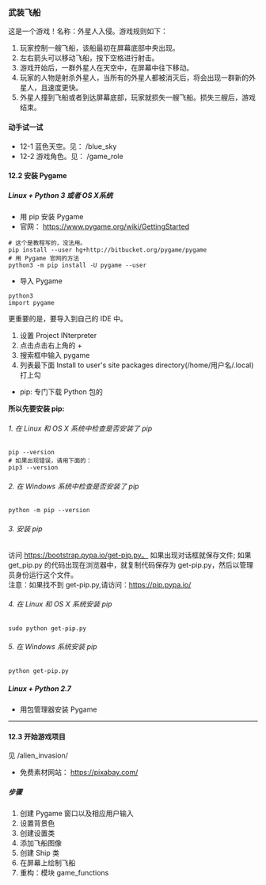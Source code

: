 ### 武装飞船
这是一个游戏！名称：外星人入侵。游戏规则如下：   
1. 玩家控制一艘飞船，该船最初在屏幕底部中央出现。   
2. 左右箭头可以移动飞船，按下空格进行射击。   
3. 游戏开始后，一群外星人在天空中，在屏幕中往下移动。   
4. 玩家的人物是射杀外星人，当所有的外星人都被消灭后，将会出现一群新的外星人，且速度更快。   
5. 外星人撞到飞船或者到达屏幕底部，玩家就损失一艘飞船。损失三艘后，游戏结束。

#### 动手试一试
* 12-1 蓝色天空。见： /blue_sky
* 12-2 游戏角色。见： /game_role

#### 12.2 安装 Pygame
##### Linux + Python 3 或者 OS X系统
* 用 pip 安装 Pygame
* 官网： https://www.pygame.org/wiki/GettingStarted
```
# 这个是教程写的，没法用。
pip install --user hg+http://bitbucket.org/pygame/pygame
# 用 Pygame 官网的方法
python3 -m pip install -U pygame --user
```
* 导入 Pygame
```
python3
import pygame
```
更重要的是，要导入到自己的 IDE 中。
1. 设置 Project INterpreter
2. 点击点击右上角的 +
3. 搜索框中输入 pygame
4. 列表最下面 Install to user's site packages directory(/home/用户名/.local) 打上勾
* pip: 专门下载 Python 包的

**所以先要安装 pip:**

###### 1. 在 Linux 和 OS X 系统中检查是否安装了 pip
```
pip --version
# 如果出现错误，请用下面的：
pip3 --version
```
###### 2. 在 Windows 系统中检查是否安装了 pip
```
python -m pip --version
```
###### 3. 安装 pip
访问 https://bootstrap.pypa.io/get-pip.py。 如果出现对话框就保存文件; 如果 get_pip.py
的代码出现在浏览器中，就复制代码保存为 get-pip.py，然后以管理员身份运行这个文件。   
注意：如果找不到 get-pip.py,请访问：https://pip.pypa.io/

###### 4. 在 Linux 和 OS X 系统安装 pip
```
sudo python get-pip.py
```
###### 5. 在 Windows 系统安装 pip
```
python get-pip.py
```
##### Linux + Python 2.7 
* 用包管理器安装 Pygame

---

#### 12.3 开始游戏项目
见 /alien_invasion/
* 免费素材网站： https://pixabay.com/

##### 步骤
1. 创建 Pygame 窗口以及相应用户输入
2. 设置背景色
3. 创建设置类
4. 添加飞船图像
5. 创建 Ship 类
6. 在屏幕上绘制飞船
7. 重构：模块 game_functions